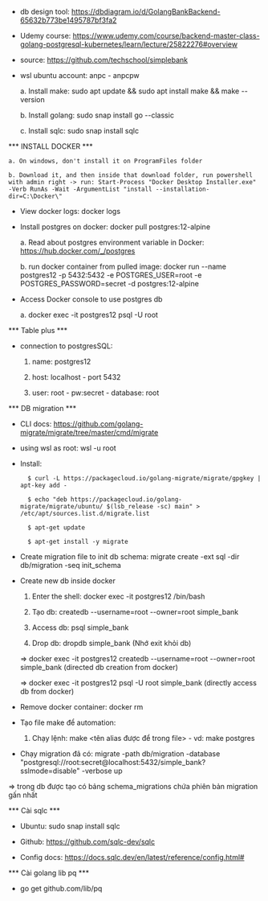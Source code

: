 * db design tool: https://dbdiagram.io/d/GolangBankBackend-65632b773be1495787bf3fa2

* Udemy course: https://www.udemy.com/course/backend-master-class-golang-postgresql-kubernetes/learn/lecture/25822276#overview

* source: https://github.com/techschool/simplebank

* wsl ubuntu account: anpc - anpcpw

    a. Install make: sudo apt update && sudo apt install make && make --version

    b. Install golang: sudo snap install go --classic

    c. Install sqlc: sudo snap install sqlc

*** INSTALL DOCKER ***

    a. On windows, don't install it on ProgramFiles folder

    b. Download it, and then inside that download folder, run powershell with admin right -> run: Start-Process "Docker Desktop Installer.exe" -Verb RunAs -Wait -ArgumentList "install --installation-dir=C:\Docker\"

* View docker logs: docker logs <container name or id>

* Install postgres on docker: docker pull postgres:12-alpine <light weight version>

    a. Read about postgres environment variable in Docker: https://hub.docker.com/_/postgres

    b. run docker container from pulled image: docker run --name postgres12 -p 5432:5432 -e POSTGRES_USER=root -e POSTGRES_PASSWORD=secret -d postgres:12-alpine

* Access Docker console to use postgres db

    a. docker exec -it postgres12 psql -U root

*** Table plus ***

* connection to postgresSQL:

    1. name: postgres12
    
    2. host: localhost - port 5432

    3. user: root - pw:secret - database: root
    
*** DB migration ***

* CLI docs: https://github.com/golang-migrate/migrate/tree/master/cmd/migrate

* using wsl as root: wsl -u root

* Install:

        $ curl -L https://packagecloud.io/golang-migrate/migrate/gpgkey | apt-key add -

        $ echo "deb https://packagecloud.io/golang-migrate/migrate/ubuntu/ $(lsb_release -sc) main" > /etc/apt/sources.list.d/migrate.list

        $ apt-get update

        $ apt-get install -y migrate

* Create migration file to init db schema: migrate create -ext sql -dir db/migration -seq init_schema

* Create new db inside docker

    1. Enter the shell: docker exec -it postgres12 /bin/bash

    2. Tạo db: createdb --username=root --owner=root simple_bank

    3. Access db: psql simple_bank

    4. Drop db: dropdb simple_bank (Nhớ exit khỏi db)

    => docker exec -it postgres12 createdb --username=root --owner=root simple_bank (directed db creation from docker)

    => docker exec -it postgres12 psql -U root simple_bank (directly access db from docker)

* Remove docker container: docker rm <name or id>

* Tạo file make để automation:

    1. Chạy lệnh: make <tên alias được để trong file> - vd: make postgres

* Chạy migration đã có: migrate -path db/migration -database "postgresql://root:secret@localhost:5432/simple_bank?sslmode=disable" -verbose up

=> trong db được tạo có bảng schema_migrations chứa phiên bản migration gấn nhất

*** Cài sqlc ***

* Ubuntu: sudo snap install sqlc

* Github: https://github.com/sqlc-dev/sqlc

* Config docs: https://docs.sqlc.dev/en/latest/reference/config.html#

*** Cài golang lib pq ***

* go get github.com/lib/pq
